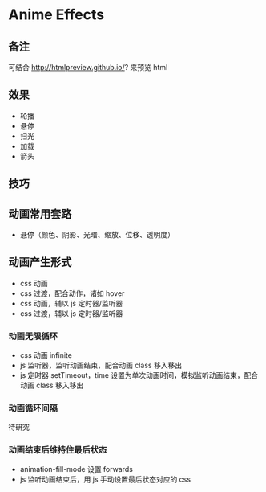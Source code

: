 # Anime Effects

## 备注

可结合 http://htmlpreview.github.io/? 来预览 html

## 效果

- 轮播
- 悬停
- 扫光
- 加载
- 箭头

## 技巧

## 动画常用套路

- 悬停（颜色、阴影、光暗、缩放、位移、透明度）

## 动画产生形式

- css 动画
- css 过渡，配合动作，诸如 hover
- css 动画，辅以 js 定时器/监听器
- css 过渡，辅以 js 定时器/监听器

### 动画无限循环

- css 动画 infinite
- js 监听器，监听动画结束，配合动画 class 移入移出
- js 定时器 setTimeout，time 设置为单次动画时间，模拟监听动画结束，配合动画 class 移入移出

### 动画循环间隔

待研究

### 动画结束后维持住最后状态

- animation-fill-mode 设置 forwards
- js 监听动画结束后，用 js 手动设置最后状态对应的 css
